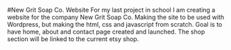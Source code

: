 #New Grit Soap Co. Website
For my last project in school I am creating a website for the company New Grit Soap Co. Making the site to be used with Wordpress, but making the html, css and javascript from scratch. Goal is to have home, about and contact page created and launched. The shop section will be linked to the current etsy shop. 